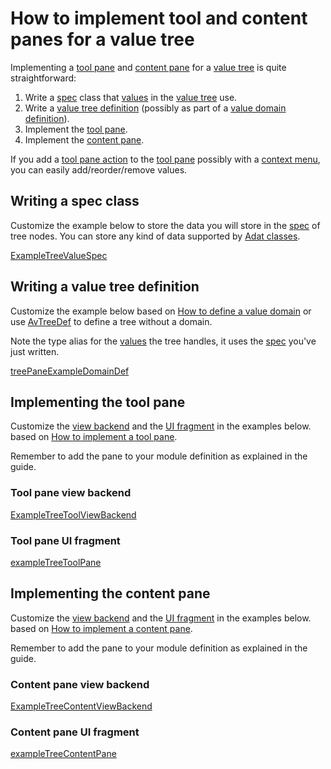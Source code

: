 # How to implement tool and content panes for a value tree

Implementing a [tool pane](def://) and [content pane](def://) for a [value tree](def://) is quite
straightforward:

1. Write a [spec](def://) class that [values](def://) in the [value tree](def://) use.
2. Write a [value tree definition](def://) (possibly as part of a [value domain definition](def://)).
3. Implement the [tool pane](def://). 
4. Implement the [content pane](def://).

If you add a [tool pane action](def://) to the [tool pane](def://) possibly with a [context menu](def://),
you can easily add/reorder/remove values.

## Writing a spec class

Customize the example below to store the data you will store in the [spec](def://) of tree nodes.
You can store any kind of data supported by [Adat classes](def://).

[ExampleTreeValueSpec](example://)

## Writing a value tree definition

Customize the example below based on [How to define a value domain](guide://) or
use [AvTreeDef](class://) to define a tree without a domain.

Note the type alias for the [values](def://) the tree handles, it uses the [spec](def://)
you've just written.

[treePaneExampleDomainDef](example://)

## Implementing the tool pane

Customize the [view backend](def://) and the [UI fragment](def://) in the examples below.
based on [How to implement a tool pane](guide://).

Remember to add the pane to your module definition as explained in the guide.

### Tool pane view backend

[ExampleTreeToolViewBackend](example://)

### Tool pane UI fragment

[exampleTreeToolPane](example://)

## Implementing the content pane

Customize the [view backend](def://) and the [UI fragment](def://) in the examples below.
based on [How to implement a content pane](guide://).

Remember to add the pane to your module definition as explained in the guide.

### Content pane view backend

[ExampleTreeContentViewBackend](example://)

### Content pane UI fragment

[exampleTreeContentPane](example://)